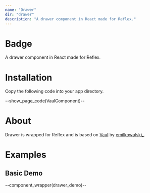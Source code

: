 ```yaml
---
name: "Drawer"
dir: "drawer"
description: "A drawer component in React made for Reflex."
---
```


# Badge

A drawer component in React made for Reflex.

# Installation

Copy the following code into your app directory.

--show_page_code(VaulComponent)--

# About

Drawer is wrapped for Reflex and is based on [Vaul](https://github.com/emilkowalski/vaul) by [emilkowalski\_](https://twitter.com/emilkowalski_).

# Examples

## Basic Demo

--component_wrapper(drawer_demo)--
